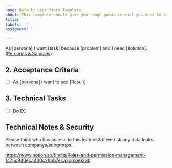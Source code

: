 ```yaml
---
name: Default User Story Template
about: This template should give you rough guidance what you need to add to a userstory
title: ''
labels: ''
assignees: ''

---
```


As [persona] I want [task] because [problem] and I need [solution].([Personas & Samples](https://www.notion.so/findiq/Epics-and-issue-template-14bf8373cb618048ba3cc75d5ca00628))

## 2. Acceptance Criteria
- [ ] As [persona] i want to see [Result] 

## 3. Technical Tasks 
- [ ] Do [X]

## Technical Notes & Security
Please think who has access to this feature & if we risk any data leaks between companys/subgroups.

https://www.notion.so/findiq/Roles-and-permission-management-1c75c940eca440c28bb7eca2c63e623b
